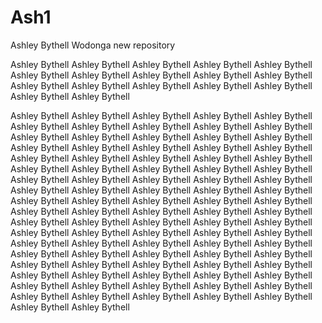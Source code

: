 # Ash1
Ashley Bythell Wodonga new repository

Ashley Bythell
Ashley Bythell
Ashley Bythell
Ashley Bythell
Ashley Bythell
Ashley Bythell
Ashley Bythell
Ashley Bythell
Ashley Bythell
Ashley Bythell
Ashley Bythell
Ashley Bythell
Ashley Bythell
Ashley Bythell
Ashley Bythell
Ashley Bythell
Ashley Bythell

Ashley Bythell
Ashley Bythell
Ashley Bythell
Ashley Bythell
Ashley Bythell
Ashley Bythell
Ashley Bythell
Ashley Bythell
Ashley Bythell
Ashley Bythell
Ashley Bythell
Ashley Bythell
Ashley Bythell
Ashley Bythell
Ashley Bythell
Ashley Bythell
Ashley Bythell
Ashley Bythell
Ashley Bythell
Ashley Bythell
Ashley Bythell
Ashley Bythell
Ashley Bythell
Ashley Bythell
Ashley Bythell
Ashley Bythell
Ashley Bythell
Ashley Bythell
Ashley Bythell
Ashley Bythell
Ashley Bythell
Ashley Bythell
Ashley Bythell
Ashley Bythell
Ashley Bythell
Ashley Bythell
Ashley Bythell
Ashley Bythell
Ashley Bythell
Ashley Bythell
Ashley Bythell
Ashley Bythell
Ashley Bythell
Ashley Bythell
Ashley Bythell
Ashley Bythell
Ashley Bythell
Ashley Bythell
Ashley Bythell
Ashley Bythell
Ashley Bythell
Ashley Bythell
Ashley Bythell
Ashley Bythell
Ashley Bythell
Ashley Bythell
Ashley Bythell
Ashley Bythell
Ashley Bythell
Ashley Bythell
Ashley Bythell
Ashley Bythell
Ashley Bythell
Ashley Bythell
Ashley Bythell
Ashley Bythell
Ashley Bythell
Ashley Bythell
Ashley Bythell
Ashley Bythell
Ashley Bythell
Ashley Bythell
Ashley Bythell
Ashley Bythell
Ashley Bythell
Ashley Bythell
Ashley Bythell
Ashley Bythell
Ashley Bythell
Ashley Bythell
Ashley Bythell
Ashley Bythell
Ashley Bythell
Ashley Bythell
Ashley Bythell
Ashley Bythell
Ashley Bythell
Ashley Bythell
Ashley Bythell
Ashley Bythell
Ashley Bythell
Ashley Bythell
